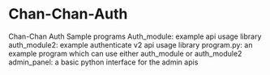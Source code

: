 # Chan-Chan-Auth
Chan-Chan Auth Sample programs
Auth_module: example api usage library
auth_module2: example authenticate v2 api usage library
program.py: an example program which can use either auth_module or auth_module2
admin_panel: a basic python interface for the admin apis
